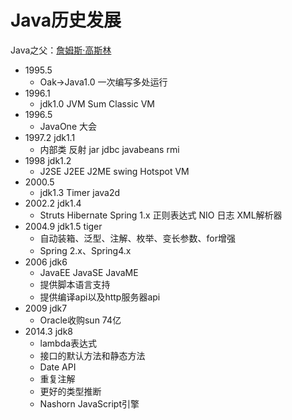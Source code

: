 # Java历史发展

Java之父：[詹姆斯·高斯林](https://baike.baidu.com/item/%E8%A9%B9%E5%A7%86%E6%96%AF%C2%B7%E9%AB%98%E6%96%AF%E6%9E%97/9902700)

- 1995.5 
  - Oak->Java1.0 一次编写多处运行
- 1996.1   
  - jdk1.0 JVM Sum Classic VM
- 1996.5 
  - JavaOne 大会
- 1997.2 jdk1.1 
  - 内部类 反射 jar jdbc javabeans rmi
- 1998 jdk1.2 
  - J2SE J2EE J2ME swing Hotspot VM
- 2000.5 
  - jdk1.3 Timer java2d
- 2002.2 jdk1.4 
  - Struts Hibernate Spring 1.x 正则表达式 NIO 日志 XML解析器
- 2004.9 jdk1.5 tiger
  - 自动装箱、泛型、注解、枚举、变长参数、for增强
  - Spring 2.x、Spring4.x
- 2006 jdk6
  - JavaEE JavaSE JavaME
  - 提供脚本语言支持
  - 提供编译api以及http服务器api
- 2009 jdk7
  - Oracle收购sun 74亿
- 2014.3 jdk8
  - lambda表达式
  - 接口的默认方法和静态方法
  - Date API
  - 重复注解
  - 更好的类型推断
  - Nashorn JavaScript引擎